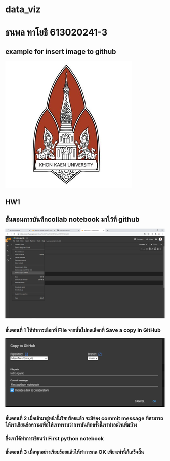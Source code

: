 # data_viz


# ธนพล ทาโยธี 613020241-3


## example for insert image to github

![KKU](KKU.jpg)



## HW1

## ขั้นตอนการบันทึกcollab notebook มาไว้ที่ github

![collab2](collab2.png)

### ขั้นตอนที่ 1 ให้ทำการเลือกที่ File จากนั้นไปกดเลือกที่ Save a copy in GitHub

![collab1](collab1.PNG)

### ขั้นตอนที่ 2 เมื่อเข้ามาสู่หน้านี้เรียบร้อยแล้ว จะมีช่อง commit message ที่สามารถให้เราเขียนข้อความเพื่อให้เราทราบว่าการบันทึกครั้งนี้เราทำอะไรเพิ่มบ้าง 
### ซึ่งเราได้ทำการเขียนว่า First python notebook
### ขั้นตอนที่ 3 เมื่อทุกอย่างเรียบร้อยแล้วให้ทำการกด OK เพียงเท่านี้ก็เสร็จสิ้น
